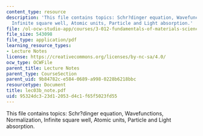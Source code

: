 ```yaml
---
content_type: resource
description: 'This file contains topics: Schr?dinger equation, Wavefunctions, Normalization,
  Infinite square well, Atomic units, Particle and Light absorption.'
file: /ol-ocw-studio-app/courses/3-012-fundamentals-of-materials-science-fall-2005/95324dc323d12053d4c1f65f5023fd55_lec03b_note.pdf
file_size: 543098
file_type: application/pdf
learning_resource_types:
- Lecture Notes
license: https://creativecommons.org/licenses/by-nc-sa/4.0/
ocw_type: OCWFile
parent_title: Lecture Notes
parent_type: CourseSection
parent_uid: 9b84782c-e584-0689-a998-0228b6218bbc
resourcetype: Document
title: lec03b_note.pdf
uid: 95324dc3-23d1-2053-d4c1-f65f5023fd55
---
```

This file contains topics: Schr?dinger equation, Wavefunctions, Normalization, Infinite square well, Atomic units, Particle and Light absorption.